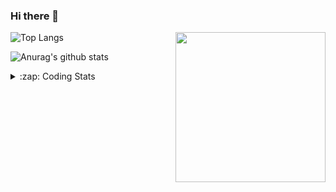 ### Hi there 👋

<!--
**tao8687/tao8687** is a ✨ _special_ ✨ repository because its `README.md` (this file) appears on your GitHub profile.

Here are some ideas to get you started:

- 🔭 I’m currently working on ...
- 🌱 I’m currently learning ...
- 👯 I’m looking to collaborate on ...
- 🤔 I’m looking for help with ...
- 💬 Ask me about ...
- 📫 How to reach me: ...
- 😄 Pronouns: ...
- ⚡ Fun fact: ...
-->

<img align='right' src="https://media.giphy.com/media/M9gbBd9nbDrOTu1Mqx/giphy.gif" width="240">

  
![Top Langs](https://github-readme-stats.vercel.app/api/top-langs/?username=tao8687&layout=compact&title_color=23238E&text_color=A67D3D)

![Anurag's github stats](https://github-readme-stats.vercel.app/api?username=tao8687&show_icons=true&&text_color=A67D3D&title_color=23238E&show_icons=false&count_private=true&hide=stars)

<details>
  <summary>:zap: Coding Stats</summary>
  <br>
    
<!--START_SECTION:waka-->

```text
From: 22 February 2023 - To: 01 March 2023

Python            1 hr 14 mins    ████████████████▒░░░░░░░░   65.00 %
C++               17 mins         ███▓░░░░░░░░░░░░░░░░░░░░░   15.06 %
C                 11 mins         ██▒░░░░░░░░░░░░░░░░░░░░░░   09.94 %
Markdown          9 mins          ██░░░░░░░░░░░░░░░░░░░░░░░   07.84 %
Protocol Buffer   0 secs          ▒░░░░░░░░░░░░░░░░░░░░░░░░   00.78 %
Kconfig           0 secs          ░░░░░░░░░░░░░░░░░░░░░░░░░   00.64 %
```

<!--END_SECTION:waka-->
</details>
